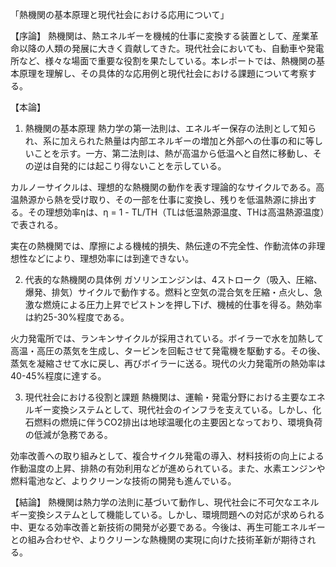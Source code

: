 「熱機関の基本原理と現代社会における応用について」

【序論】
熱機関は、熱エネルギーを機械的仕事に変換する装置として、産業革命以降の人類の発展に大きく貢献してきた。現代社会においても、自動車や発電所など、様々な場面で重要な役割を果たしている。本レポートでは、熱機関の基本原理を理解し、その具体的な応用例と現代社会における課題について考察する。

【本論】
1. 熱機関の基本原理
熱力学の第一法則は、エネルギー保存の法則として知られ、系に加えられた熱量は内部エネルギーの増加と外部への仕事の和に等しいことを示す。一方、第二法則は、熱が高温から低温へと自然に移動し、その逆は自発的には起こり得ないことを示している。

カルノーサイクルは、理想的な熱機関の動作を表す理論的なサイクルである。高温熱源から熱を受け取り、その一部を仕事に変換し、残りを低温熱源に排出する。その理想効率ηは、η = 1 - TL/TH（TLは低温熱源温度、THは高温熱源温度）で表される。

実在の熱機関では、摩擦による機械的損失、熱伝達の不完全性、作動流体の非理想性などにより、理想効率には到達できない。

2. 代表的な熱機関の具体例
ガソリンエンジンは、4ストローク（吸入、圧縮、爆発、排気）サイクルで動作する。燃料と空気の混合気を圧縮・点火し、急激な燃焼による圧力上昇でピストンを押し下げ、機械的仕事を得る。熱効率は約25-30%程度である。

火力発電所では、ランキンサイクルが採用されている。ボイラーで水を加熱して高温・高圧の蒸気を生成し、タービンを回転させて発電機を駆動する。その後、蒸気を凝縮させて水に戻し、再びボイラーに送る。現代の火力発電所の熱効率は40-45%程度に達する。

3. 現代社会における役割と課題
熱機関は、運輸・発電分野における主要なエネルギー変換システムとして、現代社会のインフラを支えている。しかし、化石燃料の燃焼に伴うCO2排出は地球温暖化の主要因となっており、環境負荷の低減が急務である。

効率改善への取り組みとして、複合サイクル発電の導入、材料技術の向上による作動温度の上昇、排熱の有効利用などが進められている。また、水素エンジンや燃料電池など、よりクリーンな技術の開発も進んでいる。

【結論】
熱機関は熱力学の法則に基づいて動作し、現代社会に不可欠なエネルギー変換システムとして機能している。しかし、環境問題への対応が求められる中、更なる効率改善と新技術の開発が必要である。今後は、再生可能エネルギーとの組み合わせや、よりクリーンな熱機関の実現に向けた技術革新が期待される。